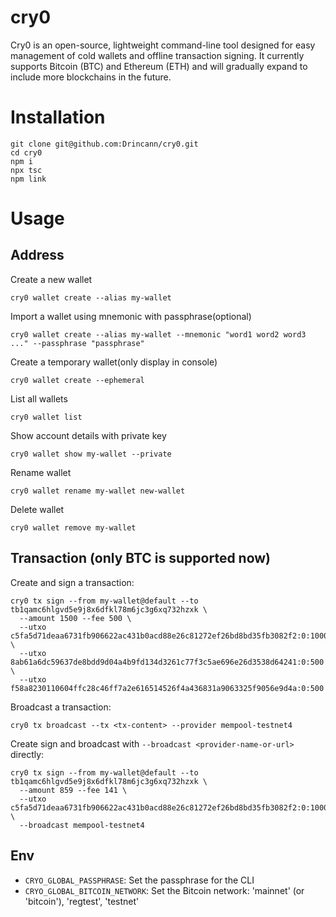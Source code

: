 # cry0

Cry0 is an open-source, lightweight command-line tool designed for easy management of cold wallets and offline transaction signing. It currently supports Bitcoin (BTC) and Ethereum (ETH) and will gradually expand to include more blockchains in the future.

# Installation

```fish
git clone git@github.com:Drincann/cry0.git
cd cry0
npm i
npx tsc
npm link
```

# Usage

## Address

Create a new wallet

```fish
cry0 wallet create --alias my-wallet
```

Import a wallet using mnemonic with passphrase(optional)

```fish
cry0 wallet create --alias my-wallet --mnemonic "word1 word2 word3 ..." --passphrase "passphrase"
```

Create a temporary wallet(only display in console)

```fish
cry0 wallet create --ephemeral
```

List all wallets

```fish
cry0 wallet list
```

Show account details with private key

```fish
cry0 wallet show my-wallet --private
```

Rename wallet

```fish
cry0 wallet rename my-wallet new-wallet
```

Delete wallet

```fish
cry0 wallet remove my-wallet
```

## Transaction (only BTC is supported now)

Create and sign a transaction:

```fish
cry0 tx sign --from my-wallet@default --to tb1qamc6hlgvd5e9j8x6dfkl78m6jc3g6xq732hzxk \
  --amount 1500 --fee 500 \
  --utxo c5fa5d71deaa6731fb906622ac431b0acd88e26c81272ef26bd8bd35fb3082f2:0:1000 \
  --utxo 8ab61a6dc59637de8bdd9d04a4b9fd134d3261c77f3c5ae696e26d3538d64241:0:500 \
  --utxo f58a8230110604ffc28c46ff7a2e616514526f4a436831a9063325f9056e9d4a:0:500
```

Broadcast a transaction:

```fish
cry0 tx broadcast --tx <tx-content> --provider mempool-testnet4
```

Create sign and broadcast with `--broadcast <provider-name-or-url>` directly:

```fish
cry0 tx sign --from my-wallet@default --to tb1qamc6hlgvd5e9j8x6dfkl78m6jc3g6xq732hzxk \
  --amount 859 --fee 141 \
  --utxo c5fa5d71deaa6731fb906622ac431b0acd88e26c81272ef26bd8bd35fb3082f2:0:1000 \
  --broadcast mempool-testnet4
```

## Env

- `CRYO_GLOBAL_PASSPHRASE`: Set the passphrase for the CLI
- `CRYO_GLOBAL_BITCOIN_NETWORK`: Set the Bitcoin network: 'mainnet' (or 'bitcoin'), 'regtest', 'testnet'
